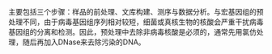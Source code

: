主要包括三个步骤：样品的前处理、文库构建、测序与数据分析。与宏基因组的预处理不同，由于病毒基因组序列相对较短，细菌或真核生物的核酸会严重干扰病毒基因组的分离和检测。因此，预处理中去除非病毒核酸是必须的，通常先用氯仿处理，随后再加入DNase来去除污染的DNA。
